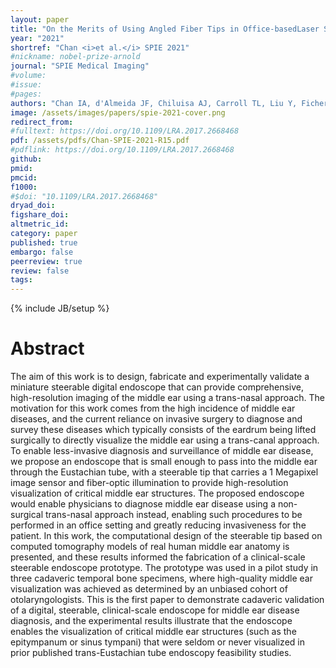 ```yaml
---
layout: paper
title: "On the Merits of Using Angled Fiber Tips in Office-basedLaser Surgery of the Vocal Folds"
year: "2021"
shortref: "Chan <i>et al.</i> SPIE 2021"
#nickname: nobel-prize-arnold
journal: "SPIE Medical Imaging"
#volume:
#issue:
#pages:
authors: "Chan IA, d'Almeida JF, Chiluisa AJ, Carroll TL, Liu Y, Fichera L"
image: /assets/images/papers/spie-2021-cover.png
redirect_from:
#fulltext: https://doi.org/10.1109/LRA.2017.2668468
pdf: /assets/pdfs/Chan-SPIE-2021-R15.pdf
#pdflink: https://doi.org/10.1109/LRA.2017.2668468
github:
pmid:
pmcid:
f1000:
#$doi: "10.1109/LRA.2017.2668468"
dryad_doi:
figshare_doi:
altmetric_id:
category: paper
published: true
embargo: false
peerreview: true
review: false
tags:
---
```

{% include JB/setup %}

# Abstract

The aim of this work is to design, fabricate and experimentally validate a miniature steerable digital endoscope that can provide comprehensive, high-resolution imaging of the middle ear using a trans-nasal approach. The motivation for this work comes from the high incidence of middle ear diseases, and the current reliance on invasive surgery to diagnose and survey these diseases which typically consists of the eardrum being lifted surgically to directly visualize the middle ear using a trans-canal approach. To enable less-invasive diagnosis and surveillance of middle ear disease, we propose an endoscope that is small enough to pass into the middle ear through the Eustachian tube, with a steerable tip that carries a 1 Megapixel image sensor and fiber-optic illumination to provide high-resolution visualization of critical middle ear structures. The proposed endoscope would enable physicians to diagnose middle ear disease using a non-surgical trans-nasal approach instead, enabling such procedures to be performed in an office setting and greatly reducing invasiveness for the patient. In this work, the computational design of the steerable tip based on computed tomography models of real human middle ear anatomy is presented, and these results informed the fabrication of a clinical-scale steerable endoscope prototype. The prototype was used in a pilot study in three cadaveric temporal bone specimens, where high-quality middle ear visualization was achieved as determined by an unbiased cohort of otolaryngologists. This is the first paper to demonstrate cadaveric validation of a digital, steerable, clinical-scale endoscope for middle ear disease diagnosis, and the experimental results illustrate that the endoscope enables the visualization of critical middle ear structures (such as the epitympanum or sinus tympani) that were seldom or never visualized in prior published trans-Eustachian tube endoscopy feasibility studies.
